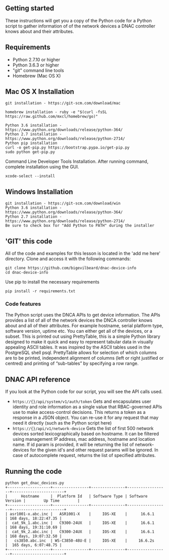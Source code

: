 ## Getting started

These instructions will get you a copy of the Python code for a Python script to gather information of of the network devices a DNAC controller knows about and their attributes.

## Requirements

- Python 2.7.10 or higher
- Python 3.6.3 or higher
- "git" command line tools
- Homebrew (Mac OS X)

## Mac OS X Installation

```
git installation - https://git-scm.com/download/mac
```
```
homebrew installation - ruby -e "$(curl -fsSL https://raw.github.com/mxcl/homebrew/go)"
```
```
Python 3.6 installation - https://www.python.org/downloads/release/python-364/
Python 2.7 installation - https://www.python.org/downloads/release/python-2714/
Python pip installation
curl -o get-pip.py https://bootstrap.pypa.io/get-pip.py
sudo python get-pip.py
```
Command Line Developer Tools Installation. After running command, complete installation using the GUI.
```          
xcode-select --install
```

## Windows Installation
```
git installation - https://git-scm.com/download/win
Python 3.6 installation - https://www.python.org/downloads/release/python-364/
Python 2.7 installation - https://www.python.org/downloads/release/python-2714/
Be sure to check box for "Add Python to PATH" during the installer
```

## 'GIT' this code

All of the code and examples for this lesson is located in the 'add me here' directory. Clone and access it with the following commands:

```
git clone https://github.com/bigevilbeard/dnac-device-info
cd dnac-device-info
```
Use pip to install the necessary requirements
```
pip install -r requirements.txt
```

### Code features

The Python script uses the DNCA APIs to get device information. The APIs provides a list of all of the network devices the DNCA controller knows about and all of their attributes. For example hostname, serial platform type, software version, uptime etc.  You can either get all of the devices, or a subset. This is printed out using PrettyTable, this is a simple Python library designed to make it quick and easy to represent tabular data in visually appealing ASCII tables. It was inspired by the ASCII tables used in the PostgreSQL shell psql. PrettyTable allows for selection of which columns are to be printed, independent alignment of columns (left or right justified or centred) and printing of “sub-tables” by specifying a row range.

## DNAC API reference

If you look at the Python code for our script, you will see the API calls used.

- `https://{}/api/system/v1/auth/token` Gets and encapsulates user identity and role information as a single value that RBAC-governed APIs use to make access-control decisions. This returns a token as a response in a JSON object. You can re-use it for any request that may need it directly (such as the Python script here)
- `https://{}/api/v1/network-device` Gets the list of first 500 network devices sorted lexicographically based on hostname. It can be filtered using management IP address, mac address, hostname and location name. If id param is provided, it will be returning the list of network-devices for the given id's and other request params will be ignored. In case of autocomplete request, returns the list of specified attributes.

## Running the code
```
python get_dnac_devices.py
+-------------------+----------------+---------------+------------------+-----------------------+
|      Hostname     |  Platform Id   | Software Type | Software Version |        Up Time        |
+-------------------+----------------+---------------+------------------+-----------------------+
| asr1001-x.abc.inc |   ASR1001-X    |     IOS-XE    |      16.6.1      | 168 days, 18:22:47.35 |
|  cat_9k_1.abc.inc |   C9300-24UX   |     IOS-XE    |      16.6.1      | 168 days, 19:31:10.69 |
|  cat_9k_2.abc.inc |   C9300-24UX   |     IOS-XE    |      16.6.1      | 168 days, 19:07:32.50 |
|   cs3850.abc.inc  | WS-C3850-48U-E |     IOS-XE    |     16.6.2s      |  165 days, 6:07:48.75 |
+-------------------+----------------+---------------+------------------+-----------------------+
```
